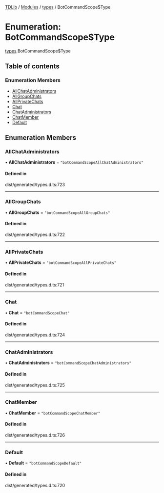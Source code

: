 [TDLib](../README.md) / [Modules](../modules.md) / [types](../modules/types.md) / BotCommandScope$Type

# Enumeration: BotCommandScope$Type

[types](../modules/types.md).BotCommandScope$Type

## Table of contents

### Enumeration Members

- [AllChatAdministrators](types.BotCommandScope_Type.md#allchatadministrators)
- [AllGroupChats](types.BotCommandScope_Type.md#allgroupchats)
- [AllPrivateChats](types.BotCommandScope_Type.md#allprivatechats)
- [Chat](types.BotCommandScope_Type.md#chat)
- [ChatAdministrators](types.BotCommandScope_Type.md#chatadministrators)
- [ChatMember](types.BotCommandScope_Type.md#chatmember)
- [Default](types.BotCommandScope_Type.md#default)

## Enumeration Members

### AllChatAdministrators

• **AllChatAdministrators** = ``"botCommandScopeAllChatAdministrators"``

#### Defined in

dist/generated/types.d.ts:723

___

### AllGroupChats

• **AllGroupChats** = ``"botCommandScopeAllGroupChats"``

#### Defined in

dist/generated/types.d.ts:722

___

### AllPrivateChats

• **AllPrivateChats** = ``"botCommandScopeAllPrivateChats"``

#### Defined in

dist/generated/types.d.ts:721

___

### Chat

• **Chat** = ``"botCommandScopeChat"``

#### Defined in

dist/generated/types.d.ts:724

___

### ChatAdministrators

• **ChatAdministrators** = ``"botCommandScopeChatAdministrators"``

#### Defined in

dist/generated/types.d.ts:725

___

### ChatMember

• **ChatMember** = ``"botCommandScopeChatMember"``

#### Defined in

dist/generated/types.d.ts:726

___

### Default

• **Default** = ``"botCommandScopeDefault"``

#### Defined in

dist/generated/types.d.ts:720
